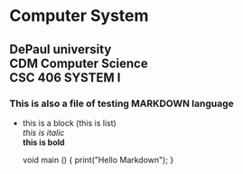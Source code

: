 
Computer System
=====
DePaul university    
CDM Computer Science     
CSC 406 SYSTEM I
-----
### This is also a file of testing MARKDOWN language

* this is a block (this is list)    
*this is italic*    
**this is bold**    


    void main ()
    {
    print("Hello Markdown");
    }


